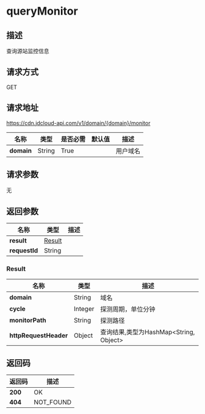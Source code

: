 # queryMonitor


## 描述
查询源站监控信息

## 请求方式
GET

## 请求地址
https://cdn.jdcloud-api.com/v1/domain/{domain}/monitor

|名称|类型|是否必需|默认值|描述|
|---|---|---|---|---|
|**domain**|String|True| |用户域名|

## 请求参数
无


## 返回参数
|名称|类型|描述|
|---|---|---|
|**result**|[Result](#result)| |
|**requestId**|String| |

### <div id="Result">Result</div>
|名称|类型|描述|
|---|---|---|
|**domain**|String|域名|
|**cycle**|Integer|探测周期，单位分钟|
|**monitorPath**|String|探测路径|
|**httpRequestHeader**|Object|查询结果,类型为HashMap<String, Object>|

## 返回码
|返回码|描述|
|---|---|
|**200**|OK|
|**404**|NOT_FOUND|
